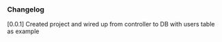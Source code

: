 ### Changelog

[0.0.1] Created project and wired up from controller to DB with users table as example
